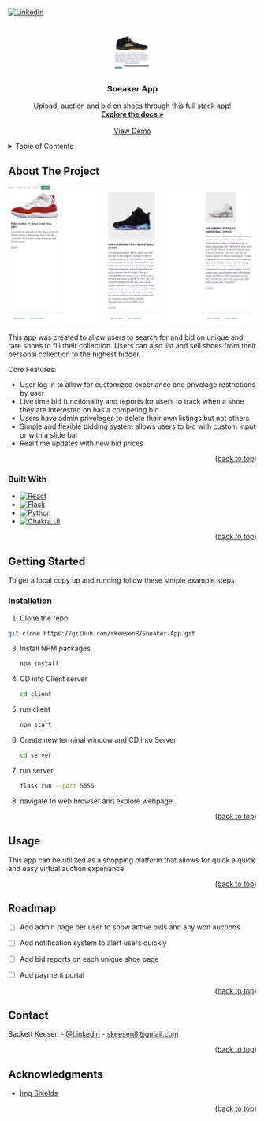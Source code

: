 <a name="readme-top"></a>

[![LinkedIn][linkedin-shield]][linkedin-url]



<!-- PROJECT LOGO -->
<br />
<div align="center">
  <a href="https://github.com/skeesen8/Sneaker-App">
    <img src="client/Images/Logo.png" alt="Logo" width="80" height="80">
  </a>

  <h3 align="center">Sneaker App</h3>

  <p align="center">
    Upload, auction and bid on shoes through this full stack app!
    <br />
    <a href="https://github.com/skeesen8/Sneaker-App"><strong>Explore the docs »</strong></a>
    <br />
    <br />
    <a href="https://github.com/skeesen8/Sneaker-App">View Demo</a>
  </p>
</div>



<!-- TABLE OF CONTENTS -->
<details>
  <summary>Table of Contents</summary>
  <ol>
    <li>
      <a href="#about-the-project">About The Project</a>
      <ul>
        <li><a href="#built-with">Built With</a></li>
      </ul>
    </li>
    <li>
      <a href="#getting-started">Getting Started</a>
      <ul>
        <li><a href="#prerequisites">Prerequisites</a></li>
        <li><a href="#installation">Installation</a></li>
      </ul>
    </li>
    <li><a href="#usage">Usage</a></li>
    <li><a href="#roadmap">Roadmap</a></li>
    <li><a href="#contributing">Contributing</a></li>
    <li><a href="#license">License</a></li>
    <li><a href="#contact">Contact</a></li>
    <li><a href="#acknowledgments">Acknowledgments</a></li>
  </ol>
</details>



<!-- ABOUT THE PROJECT -->
## About The Project

[![Product Name Screen Shot][product-screenshot]](https://example.com)

This app was created to allow users to search for and bid on unique and rare shoes to fill their collection.  Users can also list and sell shoes from their personal collection to the highest bidder.  

Core Features:
* User log in to allow for customized experiance and privelage restrictions by user
* Live time bid functionality and reports for users to track when a shoe they are interested on has a competing bid
* Users have admin priveleges to delete their own listings but not others
* Simple and flexible bidding system allows users to bid with custom input or with a slide bar
* Real time updates with new bid prices


<p align="right">(<a href="#readme-top">back to top</a>)</p>



### Built With

* [![React][React.js]][React-url]
* [![Flask][Flask]][Flask-url]
* [![Python][Python.org]][Python-url]
* [![Chakra UI][Chakra.com]][Chakra-url]


<p align="right">(<a href="#readme-top">back to top</a>)</p>



<!-- GETTING STARTED -->
## Getting Started
To get a local copy up and running follow these simple example steps.


### Installation

1.  Clone the repo
   ```sh
   git clone https://github.com/skeesen8/Sneaker-App.git
   ```
3. Install NPM packages
   ```sh
   npm install
   ```
4. CD into Client server 
   ```sh
   cd client
   ```
5. run client 
   ```sh
   npm start
   ```
6. Create new terminal window and CD into Server 
   ```sh
   cd server
   ```
7. run server 
   ```sh
   flask run --port 5555
   ```
7. navigate to web browser and explore webpage 

<p align="right">(<a href="#readme-top">back to top</a>)</p>



<!-- USAGE EXAMPLES -->
## Usage

This app can be utilized as a shopping platform that allows for quick a quick and easy virtual auction experiance.  

<p align="right">(<a href="#readme-top">back to top</a>)</p>



<!-- ROADMAP -->
## Roadmap

- [ ] Add admin page per user to show active bids and any won auctions
- [ ] Add notification system to alert users quickly
- [ ] Add bid reports on each unique shoe page
- [ ] Add payment portal


<p align="right">(<a href="#readme-top">back to top</a>)</p>


<!-- CONTACT -->
## Contact

Sackett Keesen - [@LinkedIn](https://www.linkedin.com/in/sackett-keesen/) - skeesen8@gmail.com

<p align="right">(<a href="#readme-top">back to top</a>)</p>



<!-- ACKNOWLEDGMENTS -->
## Acknowledgments

* [Img Shields](https://shields.io)


<p align="right">(<a href="#readme-top">back to top</a>)</p>



<!-- MARKDOWN LINKS & IMAGES -->
<!-- https://www.markdownguide.org/basic-syntax/#reference-style-links -->
[contributors-shield]: https://img.shields.io/github/contributors/othneildrew/Best-README-Template.svg?style=for-the-badge
[contributors-url]: https://github.com/skeesen8/Sneaker-App/graphs/contributors
[forks-shield]: https://img.shields.io/github/forks/othneildrew/Best-README-Template.svg?style=for-the-badge
[forks-url]: https://github.com/othneildrew/Best-README-Template/network/members
[stars-shield]: https://img.shields.io/github/stars/othneildrew/Best-README-Template.svg?style=for-the-badge
[stars-url]: https://github.com/skeesen8/Sneaker-App/stargazers
[linkedin-shield]: https://img.shields.io/badge/-LinkedIn-black.svg?style=for-the-badge&logo=linkedin&colorB=555
[linkedin-url]: https://www.linkedin.com/in/sackett-keesen/
[product-screenshot]: client/Images/screenshot.png
[React.js]: https://img.shields.io/badge/React-20232A?style=for-the-badge&logo=react&logoColor=61DAFB
[React-url]: https://reactjs.org/
[Flask]: https://img.shields.io/badge/Flask-000000?style=for-the-badge&logo=flask&logoColor=white
[Flask-url]: https://flask.palletsprojects.com/en/3.0.x/
[Python.org]: https://img.shields.io/badge/Python-FFD43B?style=for-the-badge&logo=python&logoColor=blue
[Python-url]: https://www.python.org/
[Chakra.com]: https://img.shields.io/badge/Chakra--UI-319795?style=for-the-badge&logo=chakra-ui&logoColor=white
[Chakra-url]: https://chakra-ui.com/
 

